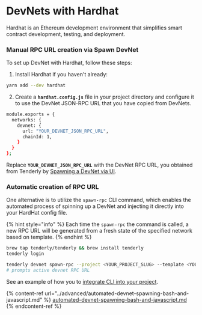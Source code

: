 # DevNets with Hardhat

Hardhat is an Ethereum development environment that simplifies smart contract development, testing, and deployment.

### Manual RPC URL creation via Spawn DevNet

To set up DevNet with Hardhat, follow these steps:

1. Install Hardhat if you haven't already:

```bash
yarn add --dev hardhat
```

2. Create a **`hardhat.config.js`** file in your project directory and configure it to use the DevNet JSON-RPC URL that you have copied from DevNets.

```bash
module.exports = {
  networks: {
    devnet: {
      url: "YOUR_DEVNET_JSON_RPC_URL",
      chainId: 1,
    }
  }
};
```

Replace **`YOUR_DEVNET_JSON_RPC_URL`** with the DevNet RPC URL, you obtained from Tenderly by [Spawning a DevNet via UI](https://dashboard.tenderly.co/nenad/tst/devnets).

### Automatic creation of RPC URL

One alternative is to utilize the `spawn-rpc` CLI command, which enables the automated process of spinning up a DevNet and injecting it directly into your HardHat config file.

{% hint style="info" %}
Each time the `spawn-rpc` the command is called, a new RPC URL will be generated from a fresh state of the specified network based on template.
{% endhint %}

```bash
brew tap tenderly/tenderly && brew install tenderly
tenderly login

tenderly devnet spawn-rpc --project <YOUR_PROJECT_SLUG> --template <YOUR_TEMPALATE_SLUG>
# prompts active devnet RPC URL
```

See an example of how you to [integrate CLI into your project](https://github.com/Tenderly/devnet-examples/tree/main/CI-project).

{% content-ref url="../advanced/automated-devnet-spawning-bash-and-javascript.md" %}
[automated-devnet-spawning-bash-and-javascript.md](../advanced/automated-devnet-spawning-bash-and-javascript.md)
{% endcontent-ref %}
